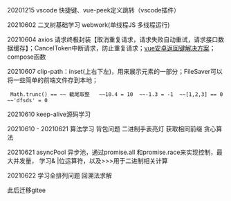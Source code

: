 20201215 vscode 快捷键、vue-peek定义跳转（vscode插件）

20210602 二叉树基础学习 webwork(单线程JS 多线程运行)

20210604 axios 请求终极封装【取消重复请求，请求失败自动重试，请求接口数据缓存】；CancelToken中断请求，防止重复请求；[vue安卓返回键解决方案](https://blog.csdn.net/baisu3727/article/details/101608832)；
compose函数

20210607 clip-path：inset(上右下左)，用来展示元素的一部分；FileSaver可以将一些简单的前端文件存到本地；
```
 Math.trunc() == ~~ 截尾取整   ~~10.4 = 10  ~~-1.3 = -1  ~~[1,2,3] == 0  ~~'dfsds' = 0
```

20210610 keep-alive源码学习

20210610 - 20210621  算法学习 背包问题 二进制手表亮灯 获取相同前缀 贪心算法

20210621 asyncPool 异步池，通过promise.all 和promise.race来实现控制，最大并发量， 学习& |位运算符，以及>>>用于二进制相关计算

20210622 学习全排列问题 回溯法求解

此后迁移gitee